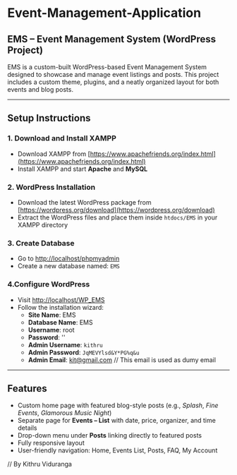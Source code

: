 # Event-Management-Application

## EMS – Event Management System (WordPress Project)

EMS is a custom-built WordPress-based Event Management System designed to showcase and manage event listings and posts. This project includes a custom theme, plugins, and a neatly organized layout for both events and blog posts.

---

## Setup Instructions

### 1. Download and Install XAMPP
- Download XAMPP from [https://www.apachefriends.org/index.html](https://www.apachefriends.org/index.html)
- Install XAMPP and start **Apache** and **MySQL**

### 2. WordPress Installation
- Download the latest WordPress package from [https://wordpress.org/download](https://wordpress.org/download)
- Extract the WordPress files and place them inside `htdocs/EMS` in your XAMPP directory

### 3. Create Database
- Go to [http://localhost/phpmyadmin](http://localhost/phpmyadmin)
- Create a new database named: `EMS`

### 4.Configure WordPress
- Visit [http://localhost/WP_EMS](http://localhost/WP_EMS)
- Follow the installation wizard:
  - **Site Name**: EMS
  - **Database Name**: EMS
  - **Username**: root
  - **Password**: ''
  - **Admin Username**: `kithru`
  - **Admin Password**: `JqMEVYlsd&Y*PG%q&u`
  - **Admin Email**: kit@gmail.com   // This email is used as dumy email
  
---

## Features

- Custom home page with featured blog-style posts (e.g., *Splash*, *Fine Events*, *Glamorous Music Night*)
- Separate page for **Events – List** with date, price, organizer, and time details
- Drop-down menu under **Posts** linking directly to featured posts
- Fully responsive layout
- User-friendly navigation: Home, Events List, Posts, FAQ, My Account

// By Kithru Viduranga

